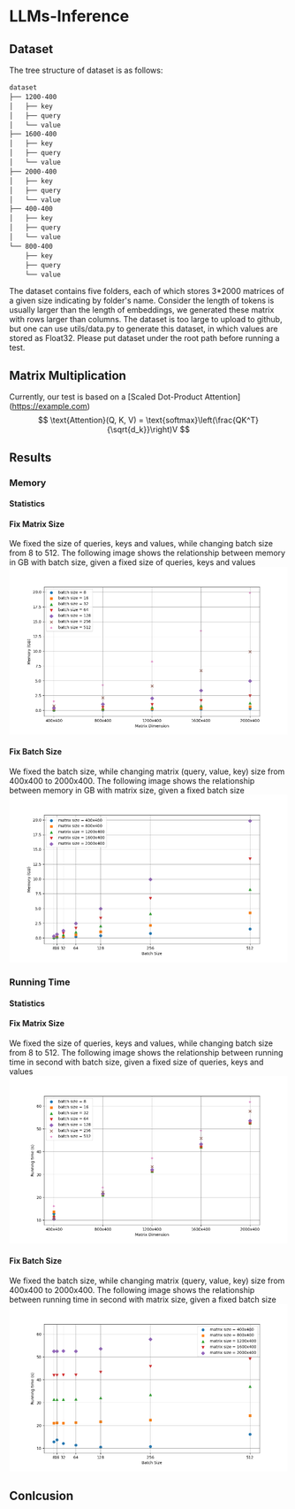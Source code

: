 # LLMs-Inference

## Dataset
The tree structure of dataset is as follows:
```bash
dataset
├── 1200-400
│   ├── key
│   ├── query
│   └── value
├── 1600-400
│   ├── key
│   ├── query
│   └── value
├── 2000-400
│   ├── key
│   ├── query
│   └── value
├── 400-400
│   ├── key
│   ├── query
│   └── value
└── 800-400
    ├── key
    ├── query
    └── value
```
The dataset contains five folders, each of which stores 3*2000 matrices of a given size indicating by folder's name. Consider the length of tokens is usually larger than the length of embeddings, we generated these matrix with rows larger than columns. The dataset is too large to upload to github, but one can use utils/data.py to generate this dataset, in which values are stored as Float32. Please put dataset under the root path before running a test.

## Matrix Multiplication
Currently, our test is based on a [Scaled Dot-Product Attention] (https://example.com)
$$
\text{Attention}(Q, K, V) = \text{softmax}\left(\frac{QK^T}{\sqrt{d_k}}\right)V
$$

## Results

### Memory

#### Statistics

#### Fix Matrix Size
We fixed the size of queries, keys and values, while changing batch size from 8 to 512. The following image shows the relationship between memory in GB with batch size, given a fixed size of queries, keys and values
![Memory & Matrix Size](results/images/memory_matrix_size.png)

#### Fix Batch Size
We fixed the batch size, while changing matrix (query, value, key) size from 400x400 to 2000x400. The following image shows the relationship between memory in GB with matrix size, given a fixed batch size
![Memory & Batch Size](results/images/memory_batch_size.png)


### Running Time

#### Statistics

#### Fix Matrix Size
We fixed the size of queries, keys and values, while changing batch size from 8 to 512. The following image shows the relationship between running time in second with batch size, given a fixed size of queries, keys and values
![Running time & Matrix Size](results/images/time_matrix_size.png)

#### Fix Batch Size
We fixed the batch size, while changing matrix (query, value, key) size from 400x400 to 2000x400. The following image shows the relationship between running time in second with matrix size, given a fixed batch size
![Running time & Batch Size](results/images/time_batch_size.png)




## Conlcusion